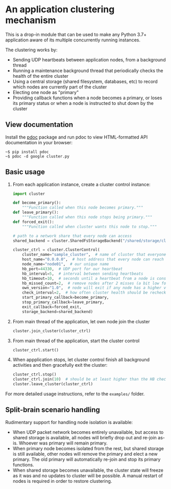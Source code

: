 # An application clustering mechanism

This is a drop-in module that can be used to make any Python 3.7+ application
aware of its multiple concurrently running instances. 

The clustering works by:

 * Sending UDP heartbeats between application nodes, from a background thread
 * Running a maintenance background thread that periodically checks the health
    of the entire cluster
 * Using a central storage (shared filesystem, databases, etc) to record which
    nodes are currently part of the cluster
 * Electing one node as "primary"
 * Providing callback functions when a node becomes a primary, or loses its 
    primary status or when a node is instructed to shut down by the cluster

## View documentation

Install the [pdoc](https://pypi.org/project/pdoc/) package and run pdoc to view 
HTML-formatted API documentation in your browser:
```
~$ pip install pdoc
~$ pdoc -d google cluster.py
```

## Basic usage

1. From each application instance, create a cluster control instance:
    ```python
    import cluster
    
    def become_primary():
        """Function called when this node becomes primary."""
    def leave_primary():
        """Function called when this node stops being primary."""
    def forced_exit():
        """Function called when cluster wants this node to stop."""
    
    # path to a network share that every node can access
    shared_backend = cluster.SharedFsStorageBackend("/shared/storage/clustering")
    
    cluster_ctrl = cluster.ClusterControl(
        cluster_name="sample_cluster",  # name of cluster that everyone joins
        host_name="0.0.0.0",  # host address that every node can reach
        node_name="node01",  # our unique name
        hb_port=44330,  # UDP port for our heartbeat
        hb_interval=5,  # interval between sending heartbeats
        hb_timeout=10,  # seconds until a heartbeat from a node is considered as missed
        hb_missed_count=2,  # remove nodes after 2 misses (a bit low for production)
        own_version="1.0",  # node will exit if any node has a higher version
        check_interval=2,  # how often cluster health should be rechecked
        start_primary_callback=become_primary,
        stop_primary_callback=leave_primary,
        exit_callback=forced_exit,
        storage_backend=shared_backend)
    ```

2. From main thread of the application, let own node join the cluster
    ```python
    cluster.join_cluster(cluster_ctrl)
    ```
    
3. From main thread of the application, start the cluster control
    ```python
    cluster_ctrl.start()
    ```

4. When appplication stops, let cluster control finish all background 
activities and then gracefully exit the cluster:
    ```python
    cluster_ctrl.stop()
    cluster_ctrl.join(10)  # should be at least higher than the HB check interval
    cluster.leave_cluster(cluster_ctrl)
    ```

For more detailed usage instructions, refer to the `examples/` folder.

## Split-brain scenario handling

Rudimentary support for handling node isolation is available:

* When UDP packet network becomes entirely unavailable, but access to shared
  storage is available, all nodes will briefly drop out and re-join as-is. 
  Whoever was primary will remain primary.
* When primary node becomes isolated from the rest, but shared storage is still 
  available, other nodes will remove the primary and elect a new primary. The 
  old primary will automatically re-join and stop its primary functions.
* When shared storage becomes unavailable, the cluster state will freeze as it
  was and no updates to cluster will be possible. A manual restart of nodes is 
  required in order to restore clustering.
